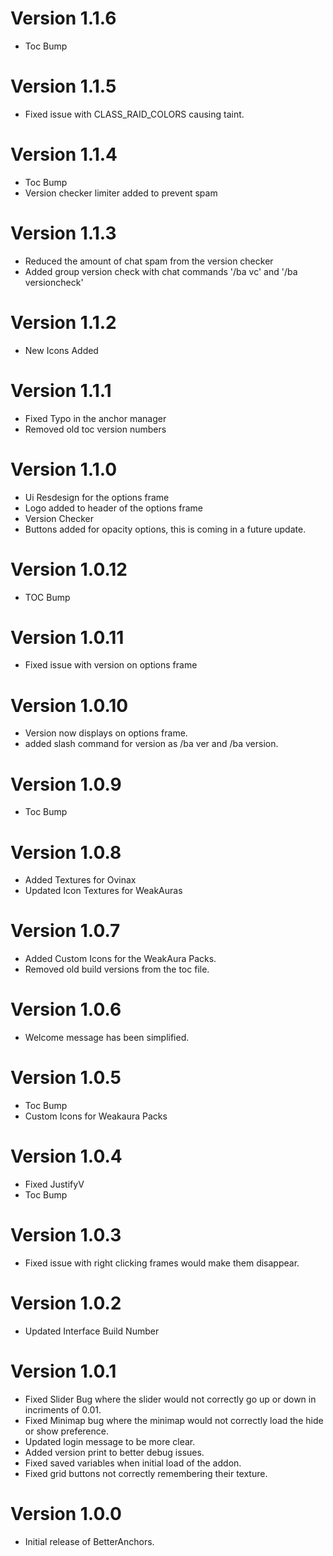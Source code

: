 # Version 1.1.6
- Toc Bump

# Version 1.1.5
- Fixed issue with CLASS_RAID_COLORS causing taint. 

# Version 1.1.4
- Toc Bump
- Version checker limiter added to prevent spam


# Version 1.1.3
- Reduced the amount of chat spam from the version checker
- Added group version check with chat commands '/ba vc' and '/ba versioncheck'

# Version 1.1.2
- New Icons Added

# Version 1.1.1

- Fixed Typo in the anchor manager
- Removed old toc version numbers

# Version 1.1.0

- Ui Resdesign for the options frame
- Logo added to header of the options frame
- Version Checker
- Buttons added for opacity options, this is coming in a future update.

# Version 1.0.12

- TOC Bump

# Version 1.0.11

- Fixed issue with version on options frame

# Version 1.0.10

- Version now displays on options frame.
- added slash command for version as /ba ver and /ba version.

# Version 1.0.9

- Toc Bump

# Version 1.0.8

- Added Textures for Ovinax
- Updated Icon Textures for WeakAuras

# Version 1.0.7

- Added Custom Icons for the WeakAura Packs.
- Removed old build versions from the toc file.

# Version 1.0.6

- Welcome message has been simplified.

# Version 1.0.5

- Toc Bump
- Custom Icons for Weakaura Packs

# Version 1.0.4

- Fixed JustifyV
- Toc Bump

# Version 1.0.3

- Fixed issue with right clicking frames would make them disappear.

# Version 1.0.2

- Updated Interface Build Number

# Version 1.0.1

- Fixed Slider Bug where the slider would not correctly go up or down in incriments of 0.01.
- Fixed Minimap bug where the minimap would not correctly load the hide or show preference.
- Updated login message to be more clear.
- Added version print to better debug issues.
- Fixed saved variables when initial load of the addon.
- Fixed grid buttons not correctly remembering their texture.

# Version 1.0.0

- Initial release of BetterAnchors.

